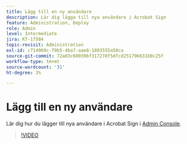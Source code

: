 ```yaml
---
title: Lägg till en ny användare
description: Lär dig lägga till nya användare i Acrobat Sign
feature: Administration, Deploy
role: Admin
level: Intermediate
jira: KT-17584
topic-revisit: Administration
exl-id: c714969c-79b5-4ba7-aae8-1803555a50ca
source-git-commit: 72a03c600396f317278f5dfcd251796631b0c25f
workflow-type: tm+mt
source-wordcount: '31'
ht-degree: 3%

---
```


# Lägg till en ny användare

Lär dig hur du lägger till nya användare i Acrobat Sign i [Admin Console](https://adminconsole.adobe.com/).

>[!VIDEO](https://video.tv.adobe.com/v/3453184?quality=12&learn=on&hidetitle=true&captions=swe)
